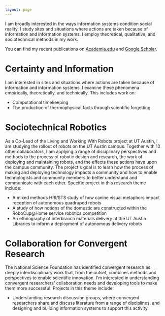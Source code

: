 ```yaml
---
layout: page
---
```


I am broadly interested in the ways information systems condition social reality. I study sites and situations where actions are taken because of information and information systems. I employ theoretical, qualitative, and sociotechnical methods in my work.

You can find my recent publications on [Academia.edu](https://utexas.academia.edu/elliott) and [Google Scholar](https://scholar.google.com/citations?user=OBskYc4AAAAJ&hl=en&authuser=1).

# Certainty and Information

I am interested in sites and situations where actions are taken because of information and information systems. I examine these phenomena empirically, theoretically, and technically. This includes work on:

* Computational timekeeping
* The production of thermophysical facts through scientific forgetting

# Sociotechnical Robotics

As a Co-Lead of the Living and Working With Robots project at UT Austin, I am studying the rollout of robots on the UT Austin campus. Together with 10 other collaborators, I am applying a range of disciplinary perspectives and methods to the process of robotic design and research, the work of deploying and maintaining robots, and the effects these actions have upon the campus community. The project's goal is to learn how the process of making and deploying technology impacts a community and how to enable technologists and community members to better understand and communicate with each other. Specific project in this research theme include:

* A mixed methods HRI/STS study of how canine visual metaphors impact reception of autonomous quadruped robots
* A study of how notions of the domestic are constructed within the RoboCup@Home service robotics competition
* An ethnography of interbranch materials delivery at the UT Austin Libraries to inform a deployment of autonomous delivery robots

# Collaboration for Convergent Research

The National Science Foundation has identified convergent research as deeply interdisciplinary work that, from the outset, combines methods and perspectives to enable scientific innovation. I'm interested in understanding convergent researchers' collaboration needs and developing tools to make them more successful. Projects in this theme include:

* Understanding research discussion groups, where convergent researchers share and discuss literature from a range of disciplines, and designing and building information systems to support this activity.